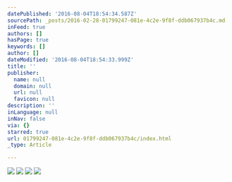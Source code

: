 ```yaml
---
datePublished: '2016-08-04T18:54:34.587Z'
sourcePath: _posts/2016-02-28-01799247-081e-4c2e-9f8f-ddb067937b4c.md
inFeed: true
authors: []
hasPage: true
keywords: []
author: []
dateModified: '2016-08-04T18:54:33.999Z'
title: ''
publisher:
  name: null
  domain: null
  url: null
  favicon: null
description: ''
inLanguage: null
inNav: false
via: {}
starred: true
url: 01799247-081e-4c2e-9f8f-ddb067937b4c/index.html
_type: Article

---
```

![](https://s3-us-west-2.amazonaws.com/the-grid-img/p/9e6a34209c9dfa962f9b808839087c78820924bb.jpg)
![](https://s3-us-west-2.amazonaws.com/the-grid-img/p/ae87985a7ac8c4dbafb8cf31713a77f12f26ab43.jpg)
![](https://s3-us-west-2.amazonaws.com/the-grid-img/p/d60db444c3835232416e1f3eb0a271135a0a13ac.jpg)
![](https://s3-us-west-2.amazonaws.com/the-grid-img/p/eaadafe9eb70dbc0bddd10c1b1e12f791e30bf81.jpg)